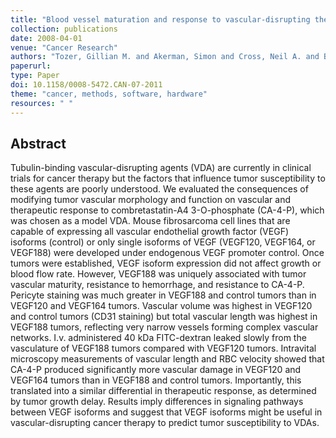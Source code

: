 ```yaml
---
title: "Blood vessel maturation and response to vascular-disrupting therapy in single vascular endothelial growth factor-A isoform-producing tumors"
collection: publications
date: 2008-04-01
venue: "Cancer Research"
authors: "Tozer, Gillian M. and Akerman, Simon and Cross, Neil A. and Barber, Paul R. and Björndahl, Meit A. and Greco, Olga and Harris, Sheila and Hill, Sally A. and Honess, Davina J. and Ireson, Christopher R. and Pettyjohn, Katie L. and Prise, Vivien E. and Reyes-Aldasoro, Constantino C. and Ruhrberg, Christiana and Shima, David T. and Kanthou, Chryso"
paperurl:
type: Paper
doi: 10.1158/0008-5472.CAN-07-2011
theme: "cancer, methods, software, hardware"
resources: " "
---
```


<h2> Abstract </h2>

Tubulin-binding vascular-disrupting agents (VDA) are currently in clinical trials for cancer therapy but the factors that influence tumor susceptibility to these agents are poorly understood. We evaluated the consequences of modifying tumor vascular morphology and function on vascular and therapeutic response to combretastatin-A4 3-O-phosphate (CA-4-P), which was chosen as a model VDA. Mouse fibrosarcoma cell lines that are capable of expressing all vascular endothelial growth factor (VEGF) isoforms (control) or only single isoforms of VEGF (VEGF120, VEGF164, or VEGF188) were developed under endogenous VEGF promoter control. Once tumors were established, VEGF isoform expression did not affect growth or blood flow rate. However, VEGF188 was uniquely associated with tumor vascular maturity, resistance to hemorrhage, and resistance to CA-4-P. Pericyte staining was much greater in VEGF188 and control tumors than in VEGF120 and VEGF164 tumors. Vascular volume was highest in VEGF120 and control tumors (CD31 staining) but total vascular length was highest in VEGF188 tumors, reflecting very narrow vessels forming complex vascular networks. I.v. administered 40 kDa FITC-dextran leaked slowly from the vasculature of VEGF188 tumors compared with VEGF120 tumors. Intravital microscopy measurements of vascular length and RBC velocity showed that CA-4-P produced significantly more vascular damage in VEGF120 and VEGF164 tumors than in VEGF188 and control tumors. Importantly, this translated into a similar differential in therapeutic response, as determined by tumor growth delay. Results imply differences in signaling pathways between VEGF isoforms and suggest that VEGF isoforms might be useful in vascular-disrupting cancer therapy to predict tumor susceptibility to VDAs.
